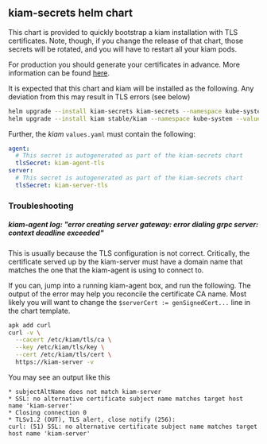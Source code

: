 ## kiam-secrets helm chart

This chart is provided to quickly bootstrap a kiam installation with TLS certificates. Note, though,
if you change the release of that chart, those secrets will be rotated, and you will have to 
restart all your kiam pods.

For production you should generate your certificates in advance. More information can be found 
[here](https://github.com/uswitch/kiam/blob/master/docs/TLS.md).

It is expected that this chart and kiam will be installed as the following. Any deviation from
this may result in TLS errors (see below)

```bash
helm upgrade --install kiam-secrets kiam-secrets --namespace kube-system
helm upgrade --install kiam stable/kiam --namespace kube-system --values values.yaml
```

Further, the _kiam_ `values.yaml` must contain the following:

```yaml
agent:
  # This secret is autogenerated as part of the kiam-secrets chart
  tlsSecret: kiam-agent-tls
server:
  # This secret is autogenerated as part of the kiam-secrets chart
  tlsSecret: kiam-server-tls
```

### Troubleshooting

##### kiam-agent log: "error creating server gateway: error dialing grpc server: context deadline exceeded"

This is usually because the TLS configuration is not correct. Critically, the certificate served
up by the kiam-server must have a domain name that matches the one that the kiam-agent is using to
connect to.

If you can, jump into a running kiam-agent box, and run the following. The output of the error
may help you reconcile the certificate CA name. Most likely you will want to change the 
`$serverCert := genSignedCert...` line in the chart template.

```bash
apk add curl
curl -v \
  --cacert /etc/kiam/tls/ca \
  --key /etc/kiam/tls/key \
  --cert /etc/kiam/tls/cert \
  https://kiam-server -v
```

You may see an output like this

```
* subjectAltName does not match kiam-server
* SSL: no alternative certificate subject name matches target host name 'kiam-server'
* Closing connection 0
* TLSv1.2 (OUT), TLS alert, close notify (256):
curl: (51) SSL: no alternative certificate subject name matches target host name 'kiam-server'
```
